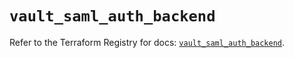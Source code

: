 # `vault_saml_auth_backend`

Refer to the Terraform Registry for docs: [`vault_saml_auth_backend`](https://registry.terraform.io/providers/hashicorp/vault/5.3.0/docs/resources/saml_auth_backend).
